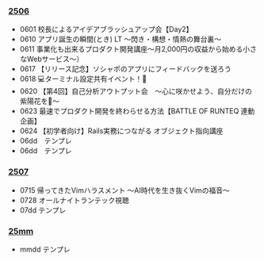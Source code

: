 ### [2506](2506.md)
- 0601 校長によるアイデアブラッシュアップ会【Day2】
- 0610 アプリ誕生の瞬間(とき) LT 〜閃き・構想・情熱の舞台裏〜
- 0611 事業化も出来るプロダクト開発講座〜月2,000円の収益から始める小さなWebサービス〜）
- 0617 【リリース記念】ソシャポのアプリにフィードバックを送ろう
- 0618 💻ターミナル設定共有イベント！🍻
- 0620 【第4回】自己分析アウトプット会　～心に咲かせよう、自分だけの紫陽花を🌸～
- 0623 最速でプロダクト開発を終わらせる方法【BATTLE OF RUNTEQ 連動企画】
- 0624 【初学者向け】Rails実務につながる オブジェクト指向講座
- 06dd　テンプレ
- 06dd　テンプレ

### [2507](2507.md)
- 0715 帰ってきたVimハラスメント 〜AI時代を生き抜くVimの福音〜
- 0728 オールナイトランテック視聴
- 07dd テンプレ

### [25mm](25mm.md)
- mmdd テンプレ

